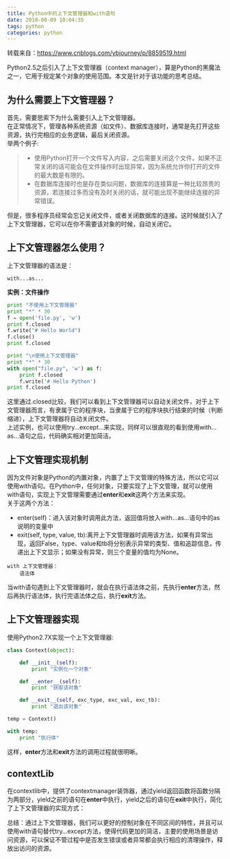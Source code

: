 ```yaml
---
title: Python中的上下文管理器和with语句
date: 2018-08-09 10:04:35
tags: python
categories: python
---
```



转载来自：<https://www.cnblogs.com/ybjourney/p/8859519.html>

Python2.5之后引入了上下文管理器（context manager），算是Python的黑魔法之一，它用于规定某个对象的使用范围。本文是针对于该功能的思考总结。

## 为什么需要上下文管理器？

<!--more-->

首先，需要思索下为什么需要引入上下文管理器。  
在正常情况下，管理各种系统资源（如文件）、数据库连接时，通常是先打开这些资源，执行完相应的业务逻辑，最后关闭资源。  
举两个例子:

> - 使用Python打开一个文件写入内容，之后需要关闭这个文件。如果不正常关闭的话可能会在文件操作时出现异常，因为系统允许你打开的文件的最大数是有限的。
> - 在数据库连接时也是存在类似问题，数据库的连接算是一种比较昂贵的资源，若连接过多而没有及时关闭的话，就可能出现不能继续连接的异常错误。

但是，很多程序员经常会忘记关闭文件，或者关闭数据库的连接。这时候就引入了上下文管理器，它可以在你不需要该对象的时候，自动关闭它。

## 上下文管理器怎么使用？

上下文管理器的语法是：

```
with...as...
```

**实例：文件操作**

```python
print "不使用上下文管理器"
print "*" * 30
f = open('file.py', 'w')
print f.closed
f.write("# Hello World")
f.close()
print f.closed

print "\n使用上下文管理器"
print "*" * 30
with open("file.py", 'w') as f:
    print f.closed
    f.write('# Hello Python')
print f.closed
```

这里通过.closed比较，我们可以看到上下文管理器可以自动关闭文件，对于上下文管理器而言，有隶属于它的程序块，当隶属于它的程序块执行结束的时候（判断缩进），上下文管理器将自动关闭文件。  
上述实例，也可以使用try…except…来实现，同样可以很直观的看到使用with…as…语句之后，代码确实相对更加简洁。

## 上下文管理实现机制

因为文件对象是Python的内置对象，内置了上下文管理的特殊方法，所以它可以使用with语句。在Python中，任何对象，只要实现了上下文管理，就可以使用with语句，实现上下文管理需要通过**enter**和**exit**这两个方法来实现。  
关于这两个方法：

 -    enter\(self\)：进入该对象时调用此方法，返回值将放入with…as…语句中的as说明的变量中
 -    exit\(self, type, value, tb\):离开上下文管理器时调用该方法，如果有异常出现，返回False，type、value和tb将分别表示异常的类型、值和追踪信息，传递出上下文显示；如果没有异常，则三个变量的值均为None。

```
with 上下文管理器：
    语法体
```

当with语句遇到上下文管理器时，就会在执行语法体之前，先执行**enter**方法，然后再执行语法体，执行完语法体之后，执行**exit**方法。

## 上下文管理器实现

使用Python2.7X实现一个上下文管理器:

```python
class Context(object):

    def __init__(self):
        print "实例化一个对象"

    def __enter__(self):
        print "获取该对象"

    def __exit__(self, exc_type, exc_val, exc_tb):
        print "退出该对象"

temp = Context()

with temp:
    print "执行体"
```

这样，**enter**方法和**exit**方法的调用过程就很明晰。

## contextLib

在contextlib中，提供了contextmanager装饰器，通过yield返回函数将函数分隔为两部分，yield之前的语句在**enter**中执行，yield之后的语句在**exit**中执行，简化了上下文管理器的实现方式：

总结：通过上下文管理器，我们可以更好的控制对象在不同区间的特性，并且可以使用with语句替代try…except方法，使得代码更加的简洁，主要的使用场景是访问资源，可以保证不管过程中是否发生错误或者异常都会执行相应的清理操作，释放出访问的资源。
